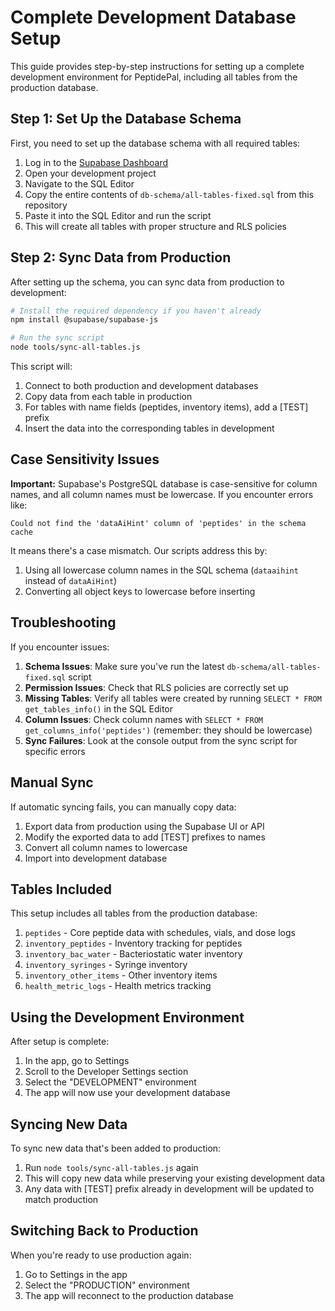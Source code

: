 # Complete Development Database Setup

This guide provides step-by-step instructions for setting up a complete development environment for PeptidePal, including all tables from the production database.

## Step 1: Set Up the Database Schema

First, you need to set up the database schema with all required tables:

1. Log in to the [Supabase Dashboard](https://app.supabase.com/)
2. Open your development project
3. Navigate to the SQL Editor
4. Copy the entire contents of `db-schema/all-tables-fixed.sql` from this repository
5. Paste it into the SQL Editor and run the script
6. This will create all tables with proper structure and RLS policies

## Step 2: Sync Data from Production

After setting up the schema, you can sync data from production to development:

```bash
# Install the required dependency if you haven't already
npm install @supabase/supabase-js

# Run the sync script
node tools/sync-all-tables.js
```

This script will:
1. Connect to both production and development databases
2. Copy data from each table in production
3. For tables with name fields (peptides, inventory items), add a [TEST] prefix
4. Insert the data into the corresponding tables in development

## Case Sensitivity Issues

**Important:** Supabase's PostgreSQL database is case-sensitive for column names, and all column names must be lowercase. If you encounter errors like:

```
Could not find the 'dataAiHint' column of 'peptides' in the schema cache
```

It means there's a case mismatch. Our scripts address this by:

1. Using all lowercase column names in the SQL schema (`dataaihint` instead of `dataAiHint`)
2. Converting all object keys to lowercase before inserting

## Troubleshooting

If you encounter issues:

1. **Schema Issues**: Make sure you've run the latest `db-schema/all-tables-fixed.sql` script
2. **Permission Issues**: Check that RLS policies are correctly set up
3. **Missing Tables**: Verify all tables were created by running `SELECT * FROM get_tables_info()` in the SQL Editor
4. **Column Issues**: Check column names with `SELECT * FROM get_columns_info('peptides')` (remember: they should be lowercase)
5. **Sync Failures**: Look at the console output from the sync script for specific errors

## Manual Sync

If automatic syncing fails, you can manually copy data:

1. Export data from production using the Supabase UI or API
2. Modify the exported data to add [TEST] prefixes to names
3. Convert all column names to lowercase
4. Import into development database

## Tables Included

This setup includes all tables from the production database:

1. `peptides` - Core peptide data with schedules, vials, and dose logs
2. `inventory_peptides` - Inventory tracking for peptides
3. `inventory_bac_water` - Bacteriostatic water inventory
4. `inventory_syringes` - Syringe inventory
5. `inventory_other_items` - Other inventory items
6. `health_metric_logs` - Health metrics tracking

## Using the Development Environment

After setup is complete:

1. In the app, go to Settings
2. Scroll to the Developer Settings section
3. Select the "DEVELOPMENT" environment
4. The app will now use your development database

## Syncing New Data

To sync new data that's been added to production:

1. Run `node tools/sync-all-tables.js` again
2. This will copy new data while preserving your existing development data
3. Any data with [TEST] prefix already in development will be updated to match production

## Switching Back to Production

When you're ready to use production again:
1. Go to Settings in the app
2. Select the "PRODUCTION" environment
3. The app will reconnect to the production database